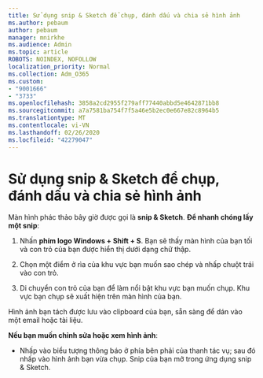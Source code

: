 ```yaml
---
title: Sử dụng snip & Sketch để chụp, đánh dấu và chia sẻ hình ảnh
ms.author: pebaum
author: pebaum
manager: mnirkhe
ms.audience: Admin
ms.topic: article
ROBOTS: NOINDEX, NOFOLLOW
localization_priority: Normal
ms.collection: Adm_O365
ms.custom:
- "9001666"
- "3733"
ms.openlocfilehash: 3858a2cd2955f279aff77440abbd5e4642871bb8
ms.sourcegitcommit: a7a7581ba754f7f5a46e5b2ec0e667e82c8964b5
ms.translationtype: MT
ms.contentlocale: vi-VN
ms.lasthandoff: 02/26/2020
ms.locfileid: "42279047"
---
```

# <a name="use-snip--sketch-to-capture-mark-up-and-share-images"></a>Sử dụng snip & Sketch để chụp, đánh dấu và chia sẻ hình ảnh

Màn hình phác thảo bây giờ được gọi là **snip & Sketch**. **Để nhanh chóng lấy một snip**:

1. Nhấn **phím logo Windows + Shift + S**. Bạn sẽ thấy màn hình của bạn tối và con trỏ của bạn được hiển thị dưới dạng chữ thập. 

2. Chọn một điểm ở rìa của khu vực bạn muốn sao chép và nhấp chuột trái vào con trỏ. 

3. Di chuyển con trỏ của bạn để làm nổi bật khu vực bạn muốn chụp. Khu vực bạn chụp sẽ xuất hiện trên màn hình của bạn.

Hình ảnh bạn tách được lưu vào clipboard của bạn, sẵn sàng để dán vào một email hoặc tài liệu. 

**Nếu bạn muốn chỉnh sửa hoặc xem hình ảnh**: 

- Nhấp vào biểu tượng thông báo ở phía bên phải của thanh tác vụ; sau đó nhấp vào hình ảnh bạn vừa chụp. Snip của bạn mở trong ứng dụng snip & Sketch.
